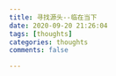 ```yaml
---
title: 寻找源头--临在当下
date: 2020-09-20 21:26:04
tags: [thoughts]
categories: thoughts
comments: false

---
```


 

<!--more-->

